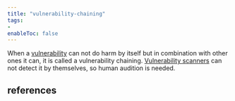 ```yaml
---
title: "vulnerability-chaining"
tags:
- 
enableToc: false
---
```


When a [vulnerability](notes/vulnerability.md) can not do harm by itself but in combination with other ones it can, it is called a vulnerability chaining. [Vulnerability scanners](notes/vulnerability-scan.md) can not detect it by themselves, so human audition is needed.

## references
